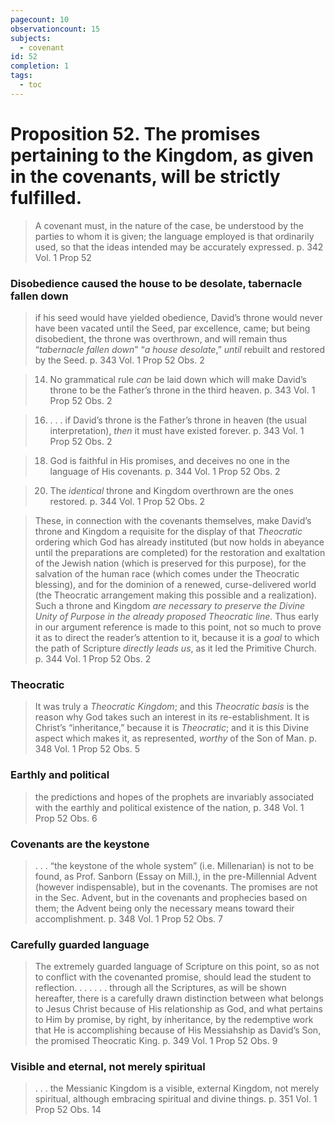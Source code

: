 ```yaml
---
pagecount: 10
observationcount: 15
subjects:
  - covenant
id: 52
completion: 1
tags:
  - toc
---
```

# Proposition 52. The promises pertaining to the Kingdom, as given in the covenants, will be strictly fulfilled.

>A covenant must, in the nature of the case, be understood by the parties to whom it is given; the language employed is that ordinarily used, so that the ideas intended may be accurately expressed.
>p. 342 Vol. 1 Prop 52
### Disobedience caused the house to be desolate, tabernacle fallen down
>if his seed would have yielded obedience, David’s throne would never have been vacated until the Seed, par excellence, came; but being disobedient, the throne was overthrown, and will remain thus “*tabernacle fallen down*” “*a house desolate*,” *until* rebuilt and restored by the Seed.
>p. 343 Vol. 1 Prop 52 Obs. 2

>14. No grammatical rule *can* be laid down which will make David’s throne to be the Father’s throne in the third heaven.
>p. 343 Vol. 1 Prop 52 Obs. 2

>16. . . . if David’s throne is the Father’s throne in heaven (the usual interpretation), *then* it must have existed forever.
>p. 343 Vol. 1 Prop 52 Obs. 2

>18. God is faithful in His promises, and deceives no one in the language of His covenants.
>p. 344 Vol. 1 Prop 52 Obs. 2

>20. The *identical* throne and Kingdom overthrown are the ones restored.
>p. 344 Vol. 1 Prop 52 Obs. 2

>These, in connection with the covenants themselves, make David’s throne and Kingdom a requisite for the display of that *Theocratic* ordering which God has already instituted (but now holds in abeyance until the preparations are completed) for the restoration and exaltation of the Jewish nation (which is preserved for this purpose), for the salvation of the human race (which comes under the Theocratic blessing), and for the dominion of a renewed, curse-delivered world (the Theocratic arrangement making this possible and a realization). Such a throne and Kingdom *are necessary to preserve the Divine Unity of Purpose in the already proposed Theocratic line*. Thus early in our argument reference is made to this point, not so much to prove it as to direct the reader’s attention to it, because it is a *goal* to which the path of Scripture *directly leads us*, as it led the Primitive Church.
>p. 344 Vol. 1 Prop 52 Obs. 2
### Theocratic
>It was truly a *Theocratic Kingdom*; and this *Theocratic basis* is the reason why God takes such an interest in its re-establishment. It is Christ’s “inheritance,” because it is *Theocratic*; and it is this Divine aspect which makes it, as represented, *worthy* of the Son of Man.
>p. 348 Vol. 1 Prop 52 Obs. 5
### Earthly and political
>the predictions and hopes of the prophets are invariably associated with the earthly and political existence of the nation,
>p. 348 Vol. 1 Prop 52 Obs. 6
### Covenants are the keystone 
>. . . “the keystone of the whole system” (i.e. Millenarian) is not to be found, as Prof. Sanborn (Essay on Mill.), in the pre-Millennial Advent (however indispensable), but in the covenants. The promises are not in the Sec. Advent, but in the covenants and prophecies based on them; the Advent being only the necessary means toward their accomplishment.
>p. 348 Vol. 1 Prop 52 Obs. 7
### Carefully guarded language
>The extremely guarded language of Scripture on this point, so as not to conflict with the covenanted promise, should lead the student to reflection. . . .
>. . . through all the Scriptures, as will be shown hereafter, there is a carefully drawn distinction between what belongs to Jesus Christ because of His relationship as God, and what pertains to Him by promise, by right, by inheritance, by the redemptive work that He is accomplishing because of His Messiahship as David’s Son, the promised Theocratic King.
>p. 349 Vol. 1 Prop 52 Obs. 9
### Visible and eternal, not merely spiritual
>. . . the Messianic Kingdom is a visible, external Kingdom, not merely spiritual, although embracing spiritual and divine things.
>p. 351 Vol. 1 Prop 52 Obs. 14



